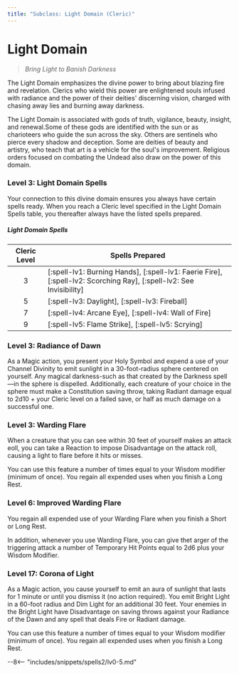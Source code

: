 ```yaml
---
title: "Subclass: Light Domain (Cleric)"
---
```


<p style="display:none">
Bring Light to Banish Darkness
</p>

# Light Domain

> *Bring Light to Banish Darkness*

The Light Domain emphasizes the divine power to bring about blazing fire and revelation. Clerics who wield this power are enlightened souls infused with radiance and the power of their deities' discerning vision, charged with chasing away lies and burning away darkness.

The Light Domain is associated with gods of truth, vigilance, beauty, insight, and renewal.Some of these gods are identified with the sun or as charioteers who guide the sun across the sky. Others are sentinels who pierce every shadow and deception. Some are deities of beauty and artistry, who teach that art is a vehicle for the soul's improvement. Religious orders focused on combating the Undead also draw on the power of this domain.

### Level 3: Light Domain Spells

Your connection to this divine domain ensures you always have certain spells ready. When you reach a Cleric level specified in the Light Domain Spells table, you thereafter always have the listed spells prepared. 

##### Light Domain Spells

| Cleric Level | Spells Prepared |
|:-:|---|
| 3 | [:spell-lv1: Burning Hands], [:spell-lv1: Faerie Fire], [:spell-lv2: Scorching Ray], [:spell-lv2: See Invisibility] |
| 5 | [:spell-lv3: Daylight], [:spell-lv3: Fireball] |
| 7 | [:spell-lv4: Arcane Eye], [:spell-lv4: Wall of Fire] |
| 9 | [:spell-lv5: Flame Strike], [:spell-lv5: Scrying] |


### Level 3: Radiance of Dawn

As a Magic action, you present your Holy Symbol and expend a use of your Channel Divinity to emit sunlight in a 30-foot-radius sphere centered on yourself. Any magical darkness-such as that created by the Darkness spell—in the sphere is dispelled. Additionally, each creature of your choice in the sphere must make a Constitution saving throw, taking Radiant damage equal to 2d10 + your Cleric level on a failed save, or half as much damage on a successful one.

### Level 3: Warding Flare

When a creature that you can see within 30 feet of yourself makes an attack eoll, you can take a Reaction to impose Disadvantage on the attack roll, causing a light to flare before it hits or misses.

You can use this feature a number of times equal to your Wisdom modifier (minimum of once). You regain all expended uses when you finish a Long Rest.

### Level 6: Improved Warding Flare

You regain all expended use of your Warding Flare when you finish a Short or Long Rest.

In addition, whenever you use Warding Flare, you can give thet arger of the triggering attack a number of Temporary Hit Points equal to 2d6 plus your Wisdom Modifier.

### Level 17: Corona of Light

As a Magic action, you cause yourself to emit an aura of sunlight that lasts for 1 minute or until you dismiss it (no action required). You emit Bright Light in a 60-foot radius and Dim Light for an additional 30 feet. Your enemies in the Bright Light have Disadvantage on saving throws against your Radiance of the Dawn and any spell that deals Fire or Radiant damage.

You can use this feature a number of times equal to your Wisdom modifier (minimum of once). You regain all expended uses when you finish a Long Rest.

--8<-- "includes/snippets/spells2/lv0-5.md"